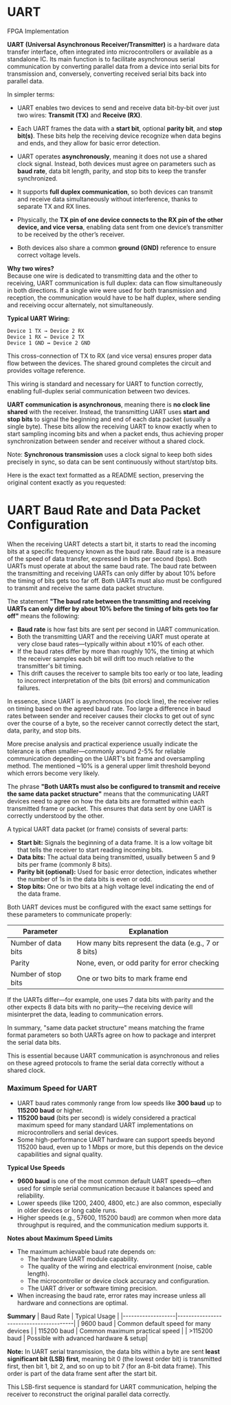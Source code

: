 # UART
FPGA Implementation 



**UART (Universal Asynchronous Receiver/Transmitter)** is a hardware data transfer interface, often integrated into microcontrollers or available as a standalone IC. Its main function is to facilitate asynchronous serial communication by converting parallel data from a device into serial bits for transmission and, conversely, converting received serial bits back into parallel data.

In simpler terms:

- UART enables two devices to send and receive data bit-by-bit over just two wires: **Transmit (TX)** and **Receive (RX)**.

- Each UART frames the data with a **start bit**, optional **parity bit**, and **stop bit(s)**. These bits help the receiving device recognize when data begins and ends, and they allow for basic error detection.

- UART operates **asynchronously**, meaning it does not use a shared clock signal. Instead, both devices must agree on parameters such as **baud rate**, data bit length, parity, and stop bits to keep the transfer synchronized.

- It supports **full duplex communication**, so both devices can transmit and receive data simultaneously without interference, thanks to separate TX and RX lines.

- Physically, the **TX pin of one device connects to the RX pin of the other device, and vice versa**, enabling data sent from one device’s transmitter to be received by the other’s receiver.

- Both devices also share a common **ground (GND)** reference to ensure correct voltage levels.

**Why two wires?**  
Because one wire is dedicated to transmitting data and the other to receiving, UART communication is full duplex: data can flow simultaneously in both directions. If a single wire were used for both transmission and reception, the communication would have to be half duplex, where sending and receiving occur alternately, not simultaneously.

**Typical UART Wiring:**  
```
Device 1 TX → Device 2 RX  
Device 1 RX ← Device 2 TX  
Device 1 GND ↔ Device 2 GND
```

This cross-connection of TX to RX (and vice versa) ensures proper data flow between the devices. The shared ground completes the circuit and provides voltage reference.

This wiring is standard and necessary for UART to function correctly, enabling full-duplex serial communication between two devices.


**UART communication is asynchronous**, meaning there is **no clock line shared** with the receiver. Instead, the transmitting UART uses **start and stop bits** to signal the beginning and end of each data packet (usually a single byte). These bits allow the receiving UART to know exactly when to start sampling incoming bits and when a packet ends, thus achieving proper synchronization between sender and receiver without a shared clock.

Note: **Synchronous transmission** uses a clock signal to keep both sides precisely in sync, so data can be sent continuously without start/stop bits.

Here is the exact text formatted as a README section, preserving the original content exactly as you requested:

# UART Baud Rate and Data Packet Configuration

When the receiving UART detects a start bit, it starts to read the incoming bits at a specific frequency known as the baud rate. Baud rate is a measure of the speed of data transfer, expressed in bits per second (bps). Both UARTs must operate at about the same baud rate. The baud rate between the transmitting and receiving UARTs can only differ by about 10% before the timing of bits gets too far off. Both UARTs must also must be configured to transmit and receive the same data packet structure.

The statement **"The baud rate between the transmitting and receiving UARTs can only differ by about 10% before the timing of bits gets too far off"** means the following:

- **Baud rate** is how fast bits are sent per second in UART communication.
- Both the transmitting UART and the receiving UART must operate at very close baud rates—typically within about ±10% of each other.
- If the baud rates differ by more than roughly 10%, the timing at which the receiver samples each bit will drift too much relative to the transmitter's bit timing.
- This drift causes the receiver to sample bits too early or too late, leading to incorrect interpretation of the bits (bit errors) and communication failures.

In essence, since UART is asynchronous (no clock line), the receiver relies on timing based on the agreed baud rate. Too large a difference in baud rates between sender and receiver causes their clocks to get out of sync over the course of a byte, so the receiver cannot correctly detect the start, data, parity, and stop bits.

More precise analysis and practical experience usually indicate the tolerance is often smaller—commonly around 2-5% for reliable communication depending on the UART's bit frame and oversampling method. The mentioned ~10% is a general upper limit threshold beyond which errors become very likely.

The phrase **"Both UARTs must also be configured to transmit and receive the same data packet structure"** means that the communicating UART devices need to agree on how the data bits are formatted within each transmitted frame or packet. This ensures that data sent by one UART is correctly understood by the other.

A typical UART data packet (or frame) consists of several parts:

- **Start bit:** Signals the beginning of a data frame. It is a low voltage bit that tells the receiver to start reading incoming bits.
- **Data bits:** The actual data being transmitted, usually between 5 and 9 bits per frame (commonly 8 bits).
- **Parity bit (optional):** Used for basic error detection, indicates whether the number of 1s in the data bits is even or odd.
- **Stop bits:** One or two bits at a high voltage level indicating the end of the data frame.

Both UART devices must be configured with the exact same settings for these parameters to communicate properly:

| Parameter        | Explanation                          |
|------------------|------------------------------------|
| Number of data bits | How many bits represent the data (e.g., 7 or 8 bits) |
| Parity           | None, even, or odd parity for error checking |
| Number of stop bits | One or two bits to mark frame end   |

If the UARTs differ—for example, one uses 7 data bits with parity and the other expects 8 data bits with no parity—the receiving device will misinterpret the data, leading to communication errors.

In summary, "same data packet structure" means matching the frame format parameters so both UARTs agree on how to package and interpret the serial data bits.

This is essential because UART communication is asynchronous and relies on these agreed protocols to frame the serial data correctly without a shared clock.


### Maximum Speed for UART
- UART baud rates commonly range from low speeds like **300 baud** up to **115200 baud** or higher.
- **115200 baud** (bits per second) is widely considered a practical maximum speed for many standard UART implementations on microcontrollers and serial devices.
- Some high-performance UART hardware can support speeds beyond 115200 baud, even up to 1 Mbps or more, but this depends on the device capabilities and signal quality.

**Typical Use Speeds**
- **9600 baud** is one of the most common default UART speeds—often used for simple serial communication because it balances speed and reliability.
- Lower speeds (like 1200, 2400, 4800, etc.) are also common, especially in older devices or long cable runs.
- Higher speeds (e.g., 57600, 115200 baud) are common when more data throughput is required, and the communication medium supports it.

**Notes about Maximum Speed Limits**
- The maximum achievable baud rate depends on:
  - The hardware UART module capability.
  - The quality of the wiring and electrical environment (noise, cable length).
  - The microcontroller or device clock accuracy and configuration.
  - The UART driver or software timing precision.
- When increasing the baud rate, error rates may increase unless all hardware and connections are optimal.

**Summary**
| Baud Rate         | Typical Usage                            |
|-------------------|----------------------------------------|
| 9600 baud         | Common default speed for many devices  |
| 115200 baud       | Common maximum practical speed          |
| >115200 baud      | Possible with advanced hardware & setup|


**Note:** In UART serial transmission, the data bits within a byte are sent **least significant bit (LSB) first**, meaning bit 0 (the lowest order bit) is transmitted first, then bit 1, bit 2, and so on up to bit 7 (for an 8-bit data frame). This order is part of the data frame sent after the start bit.

This LSB-first sequence is standard for UART communication, helping the receiver to reconstruct the original parallel data correctly.

